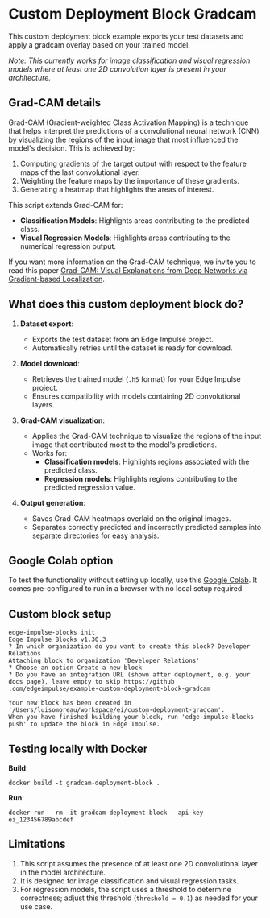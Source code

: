 # Custom Deployment Block Gradcam

This custom deployment block example exports your test datasets and apply a gradcam overlay based on your trained model.

*Note: This currently works for image classification and visual regression models where at least one 2D convolution layer is present in your architecture.*

## Grad-CAM details

Grad-CAM (Gradient-weighted Class Activation Mapping) is a technique that helps interpret the predictions of a convolutional neural network (CNN) by visualizing the regions of the input image that most influenced the model's decision. This is achieved by:

1. Computing gradients of the target output with respect to the feature maps of the last convolutional layer.
2. Weighting the feature maps by the importance of these gradients.
3. Generating a heatmap that highlights the areas of interest.

This script extends Grad-CAM for:
- **Classification Models**: Highlights areas contributing to the predicted class.
- **Visual Regression Models**: Highlights areas contributing to the numerical regression output.

If you want more information on the Grad-CAM technique, we invite you to read this paper [Grad-CAM: Visual Explanations from Deep Networks via Gradient-based Localization](https://arxiv.org/abs/1610.02391).

## What does this custom deployment block do?

1. **Dataset export**:
   - Exports the test dataset from an Edge Impulse project.
   - Automatically retries until the dataset is ready for download.

2. **Model download**:
   - Retrieves the trained model (`.h5` format) for your Edge Impulse project.
   - Ensures compatibility with models containing 2D convolutional layers.

3. **Grad-CAM visualization**:
   - Applies the Grad-CAM technique to visualize the regions of the input image that contributed most to the model's predictions.
   - Works for:
     - **Classification models**: Highlights regions associated with the predicted class.
     - **Regression models**: Highlights regions contributing to the predicted regression value.

4. **Output generation**:
   - Saves Grad-CAM heatmaps overlaid on the original images.
   - Separates correctly predicted and incorrectly predicted samples into separate directories for easy analysis.

## Google Colab option

To test the functionality without setting up locally, use this [Google Colab](https://colab.research.google.com/drive/1UE8LUE6X8M1COk98Jj7n3XS5YjwGUOnE?usp=sharing). It comes pre-configured to run in a browser with no local setup required.

## Custom block setup

```
edge-impulse-blocks init
Edge Impulse Blocks v1.30.3
? In which organization do you want to create this block? Developer Relations
Attaching block to organization 'Developer Relations'
? Choose an option Create a new block
? Do you have an integration URL (shown after deployment, e.g. your docs page), leave empty to skip https://github
.com/edgeimpulse/example-custom-deployment-block-gradcam

Your new block has been created in '/Users/luisomoreau/workspace/ei/custom-deployment-gradcam'.
When you have finished building your block, run 'edge-impulse-blocks push' to update the block in Edge Impulse.
```

## Testing locally with Docker

**Build**:

```
docker build -t gradcam-deployment-block .
```

**Run**:
```
docker run --rm -it gradcam-deployment-block --api-key ei_123456789abcdef
```

## Limitations

1. This script assumes the presence of at least one 2D convolutional layer in the model architecture.
2. It is designed for image classification and visual regression tasks.
3. For regression models, the script uses a threshold to determine correctness; adjust this threshold (`threshold = 0.1`) as needed for your use case.